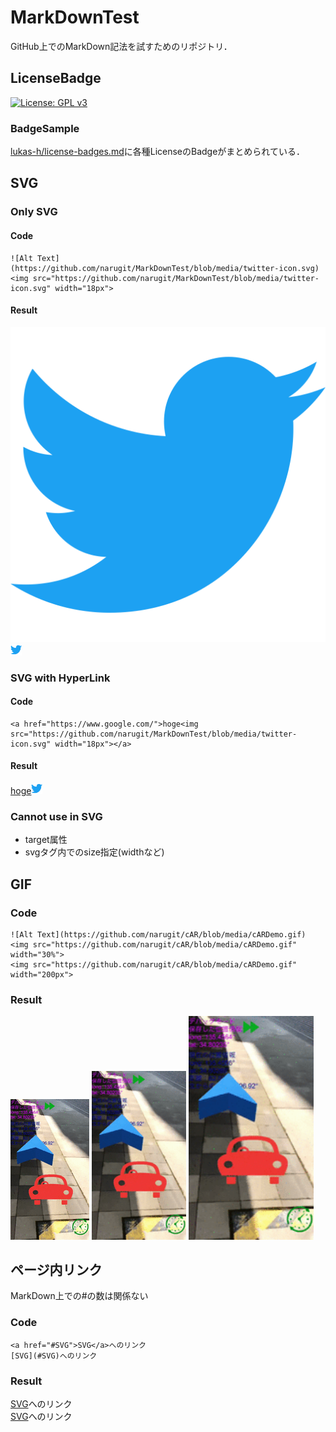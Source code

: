 # MarkDownTest

GitHub上でのMarkDown記法を試すためのリポジトリ．

## LicenseBadge

[![License: GPL v3](https://img.shields.io/badge/License-GPL%20v3-blue.svg)](https://www.gnu.org/licenses/gpl-3.0)  

### BadgeSample

[lukas-h/license-badges.md](https://gist.github.com/lukas-h/2a5d00690736b4c3a7ba)に各種LicenseのBadgeがまとめられている．

## SVG

### Only SVG

#### Code
    ![Alt Text](https://github.com/narugit/MarkDownTest/blob/media/twitter-icon.svg)
    <img src="https://github.com/narugit/MarkDownTest/blob/media/twitter-icon.svg" width="18px">

#### Result
![Alt Text](https://github.com/narugit/MarkDownTest/blob/media/twitter-icon.svg)
<img src="https://github.com/narugit/MarkDownTest/blob/media/twitter-icon.svg" width="18px">

### SVG with HyperLink

#### Code
    <a href="https://www.google.com/">hoge<img src="https://github.com/narugit/MarkDownTest/blob/media/twitter-icon.svg" width="18px"></a>

#### Result
<a href="https://www.google.com/">hoge<img src="https://github.com/narugit/MarkDownTest/blob/media/twitter-icon.svg" width="18px"></a>

### Cannot use in SVG
- target属性
- svgタグ内でのsize指定(widthなど)

## GIF

### Code

    ![Alt Text](https://github.com/narugit/cAR/blob/media/cARDemo.gif)
    <img src="https://github.com/narugit/cAR/blob/media/cARDemo.gif" width="30%">
    <img src="https://github.com/narugit/cAR/blob/media/cARDemo.gif" width="200px">

### Result

![Alt Text](https://github.com/narugit/cAR/blob/media/cARDemo.gif)
<img src="https://github.com/narugit/cAR/blob/media/cARDemo.gif" width="30%">
<img src="https://github.com/narugit/cAR/blob/media/cARDemo.gif" width="200px">

## ページ内リンク

MarkDown上での#の数は関係ない

### Code

    <a href="#SVG">SVG</a>へのリンク
    [SVG](#SVG)へのリンク

### Result

<a href="##SVG">SVG</a>へのリンク  
[SVG](#SVG)へのリンク

